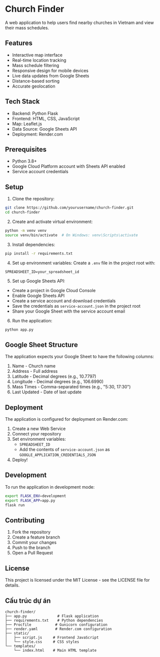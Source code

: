 # Church Finder

A web application to help users find nearby churches in Vietnam and view their mass schedules.

## Features

- Interactive map interface
- Real-time location tracking
- Mass schedule filtering
- Responsive design for mobile devices
- Live data updates from Google Sheets
- Distance-based sorting
- Accurate geolocation

## Tech Stack

- Backend: Python Flask
- Frontend: HTML, CSS, JavaScript
- Map: Leaflet.js
- Data Source: Google Sheets API
- Deployment: Render.com

## Prerequisites

- Python 3.8+
- Google Cloud Platform account with Sheets API enabled
- Service account credentials

## Setup

1. Clone the repository:
```bash
git clone https://github.com/yourusername/church-finder.git
cd church-finder
```

2. Create and activate virtual environment:
```bash
python -m venv venv
source venv/bin/activate  # On Windows: venv\Scripts\activate
```

3. Install dependencies:
```bash
pip install -r requirements.txt
```

4. Set up environment variables:
Create a `.env` file in the project root with:
```
SPREADSHEET_ID=your_spreadsheet_id
```

5. Set up Google Sheets API:
- Create a project in Google Cloud Console
- Enable Google Sheets API
- Create a service account and download credentials
- Save the credentials as `service-account.json` in the project root
- Share your Google Sheet with the service account email

6. Run the application:
```bash
python app.py
```

## Google Sheet Structure

The application expects your Google Sheet to have the following columns:
1. Name - Church name
2. Address - Full address
3. Latitude - Decimal degrees (e.g., 10.7797)
4. Longitude - Decimal degrees (e.g., 106.6990)
5. Mass Times - Comma-separated times (e.g., "5:30, 17:30")
6. Last Updated - Date of last update

## Deployment

The application is configured for deployment on Render.com:

1. Create a new Web Service
2. Connect your repository
3. Set environment variables:
   - `SPREADSHEET_ID`
   - Add the contents of `service-account.json` as `GOOGLE_APPLICATION_CREDENTIALS_JSON`
4. Deploy!

## Development

To run the application in development mode:
```bash
export FLASK_ENV=development
export FLASK_APP=app.py
flask run
```

## Contributing

1. Fork the repository
2. Create a feature branch
3. Commit your changes
4. Push to the branch
5. Open a Pull Request

## License

This project is licensed under the MIT License - see the LICENSE file for details.

## Cấu trúc dự án

```
church-finder/
├── app.py              # Flask application
├── requirements.txt    # Python dependencies
├── Procfile           # Gunicorn configuration
├── render.yaml        # Render.com configuration
├── static/
│   ├── script.js     # Frontend JavaScript
│   └── style.css     # CSS styles
└── templates/
    └── index.html    # Main HTML template
